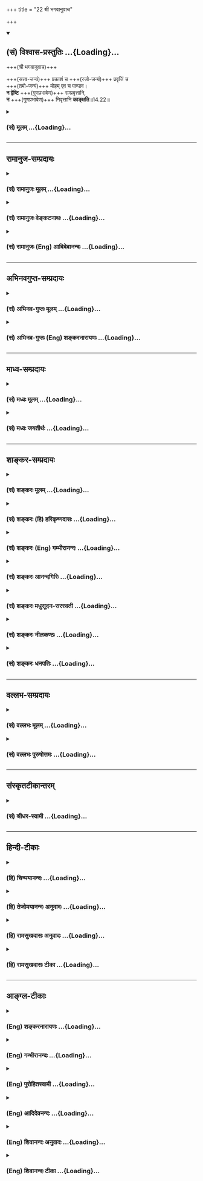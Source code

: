 +++
title = "22 श्री भगवानुवाच"

+++
<div class="js_include" newlevelforh1="2" title="(सं) विश्वास-प्रस्तुतिः" unfilled url="/mahAbhAratam/shlokashaH/06-bhIShma-parva/03-bhagavad-gItA-parva/saMskRtam/vishvAsa-prastutiH/14_guNa-traya-vibhAga-y/22_shrI_bhagavAnuvAc.md">
<details open><summary><h2>(सं) विश्वास-प्रस्तुतिः ...{Loading}...</h2></summary>

+++(श्री भगवानुवाच)+++

+++(सत्त्व-जन्यं)+++ प्रकाशं च +++(रजो-जन्यं)+++ प्रवृत्तिं च  
+++(तमो-जन्यं)+++ मोहम् एव च पाण्डव।  
**न द्वेष्टि** +++(गुणप्रभावेण)+++ सम्प्रवृत्तानि,  
**न** +++(गुणप्रभावेण)+++ निवृत्तानि **काङ्क्षति**॥14.22॥
</details>
</div>
<div class="js_include collapsed" newlevelforh1="3" title="(सं) मूलम्" unfilled url="/mahAbhAratam/shlokashaH/06-bhIShma-parva/03-bhagavad-gItA-parva/saMskRtam/mUlam/14_guNa-traya-vibhAga-y/22_shrI_bhagavAnuvAc.md">
<details><summary><h3>(सं) मूलम् ...{Loading}...</h3></summary>

श्री भगवानुवाच  
प्रकाशं च प्रवृत्तिं च मोहमेव च पाण्डव।  
न द्वेष्टि सम्प्रवृत्तानि न निवृत्तानि काङ्क्षति।।14.22।।
</details>
</div>


_________________
## रामानुज-सम्प्रदायः
<div class="js_include collapsed" newlevelforh1="3" title="(सं) रामानुजः मूलम्" unfilled url="/mahAbhAratam/shlokashaH/06-bhIShma-parva/03-bhagavad-gItA-parva/saMskRtam/rAmAnujaH/mUlam/14_guNa-traya-vibhAga-y/22_shrI_bhagavAnuvAc.md">
<details><summary><h3>(सं) रामानुजः मूलम् ...{Loading}...</h3></summary>

।।14.22।। श्रीभगवानुवाच -- आत्मव्यतिरिक्तेषु वस्तुषु अनिष्टेषु
**संप्रवृत्तानि** सत्त्वरजस्तमसां कार्याणि प्रकाशप्रवृत्तिमोहाख्यानि यो
**न द्वेष्टि;** तथा आत्मव्यतिरिक्तेषु इष्टेषु वस्तुषु तानि एव
**निवृत्तानि न काङ्क्षति।**

</details>
</div>
<div class="js_include collapsed" newlevelforh1="3" title="(सं) रामानुजः वेङ्कटनाथः" unfilled url="/mahAbhAratam/shlokashaH/06-bhIShma-parva/03-bhagavad-gItA-parva/saMskRtam/rAmAnujaH/venkaTanAthaH/14_guNa-traya-vibhAga-y/22_shrI_bhagavAnuvAc.md">
<details><summary><h3>(सं) रामानुजः वेङ्कटनाथः ...{Loading}...</h3></summary>

  
  
।।14.22।। आत्मव्यतिरिक्तेष्वित्यादि -- अयमभिप्रायः -- आत्मव्यतिरिक्तानि
वस्तूनि द्विविधानि इष्टान्यनिष्टानि च तत्रानिष्टतत्साधनेषु
सम्प्रयुक्तेषु द्वेषः इष्टतत्साधनेषु च निवृत्तेषु काङ्क्षेति लोकसिद्धम्
तत्रानिष्टेषु साध्येषु साधनतया सम्प्रवृत्तानि गुणकार्याणि यो न द्वेष्टि
इष्टेषु च साध्येषु साधनतया स्थित्वा विनिवृत्तानि पुनर्न काङ्क्षति।
प्रकाशस्यानिष्टसाधनत्वं भयादिहेतुषु व्यक्तम् इष्टसाधनत्वमनुकूलविषयेषु
प्रवृत्तेरपथ्यभेषजादिषु मोहस्यानुकूलेषु प्रतिकूलबुद्धौ प्रतिकूलेषु
वानुकूलबुद्धौ -- इति। द्वेषकाङ्क्षयोः
प्रतिषेधार्थप्रसङ्गसिद्ध्यर्थमिष्टानिष्टोक्तिः।  
  

</details>
</div>
<div class="js_include collapsed" newlevelforh1="3" title="(सं) रामानुजः (Eng) आदिदेवानन्दः" unfilled url="/mahAbhAratam/shlokashaH/06-bhIShma-parva/03-bhagavad-gItA-parva/saMskRtam/rAmAnujaH/english/AdidevAnandaH/14_guNa-traya-vibhAga-y/22_shrI_bhagavAnuvAc.md">
<details><summary><h3>(सं) रामानुजः (Eng) आदिदेवानन्दः ...{Loading}...</h3></summary>

14.22 The Lord said He does not hate the effects of Sattva, Rajas and Tamas known as illumination, activity and delusion respectively, when they are prevailing in regard to undesired things other than the self;
nor longs for them when they cease, i.e., when desired things other than the self become unavailable. Hating things not conducive to the realisations of the self and longing for things conducive thereof, do not come under this law stated in the Verse.

</details>
</div>


_________________
## अभिनवगुप्त-सम्प्रदायः
<div class="js_include collapsed" newlevelforh1="3" title="(सं) अभिनव-गुप्तः मूलम्" unfilled url="/mahAbhAratam/shlokashaH/06-bhIShma-parva/03-bhagavad-gItA-parva/saMskRtam/abhinava-guptaH/mUlam/14_guNa-traya-vibhAga-y/22_shrI_bhagavAnuvAc.md">
<details><summary><h3>(सं) अभिनव-गुप्तः मूलम् ...{Loading}...</h3></summary>

।।14.22।। अत्रोत्तरम् -- प्रकाशमिति। यद्यपि प्रकाशादिकाः सर्वेषु धर्मेषु
+++(S;;N सर्वधर्मेषु)+++ वर्तन्ते तथापि योगिनस्तेषु प्रकाशादिषु न रज्यन्ते
नापि द्वेषवन्तो भवन्ति। अपि तु केवलपिण्डधर्मतया एते स्थिताः; न मां
क्षोभयितुमलम् इति मन्वाना गुणातीता भवन्ति।

</details>
</div>
<div class="js_include collapsed" newlevelforh1="3" title="(सं) अभिनव-गुप्तः (Eng) शङ्करनारायणः" unfilled url="/mahAbhAratam/shlokashaH/06-bhIShma-parva/03-bhagavad-gItA-parva/saMskRtam/abhinava-guptaH/english/shankaranArAyaNaH/14_guNa-traya-vibhAga-y/22_shrI_bhagavAnuvAc.md">
<details><summary><h3>(सं) अभिनव-गुप्तः (Eng) शङ्करनारायणः ...{Loading}...</h3></summary>

14.22 Prakasam etc. Of course the illumination etc., do exist in all as
their respective attributive marks. Yet, the men of Yoga do not rejoices
in these illumination etc. Nor do they have any hatred \[for them\]. On
the other hand, contemplating 'These exist as attributes merely of the
body; and they are not capable of disturbing me.', these persons
transcend the Strands. Hence \[the Bhagavat\] says -

</details>
</div>


_________________
## माध्व-सम्प्रदायः
<div class="js_include collapsed" newlevelforh1="3" title="(सं) मध्वः मूलम्" unfilled url="/mahAbhAratam/shlokashaH/06-bhIShma-parva/03-bhagavad-gItA-parva/saMskRtam/madhvaH/mUlam/14_guNa-traya-vibhAga-y/22_shrI_bhagavAnuvAc.md">
<details><summary><h3>(सं) मध्वः मूलम् ...{Loading}...</h3></summary>

।।14.22।। प्रायो न द्वेष्टि न काङ्क्षति। तथा हि सामवेदे भाल्लवेयशाखायाम्
-- रजस्तमस्सत्त्वगुणान्प्रवृत्तान्प्रायो न च द्वेष्टि न चापि काङ्क्षति।
तथापि सूक्ष्मं सत्त्वगुणं च काङ्क्षेद्यदि प्रविष्टं सुतमश्च जह्यात्
इति। न हि देवा ऋषयश्च सत्त्वस्था नृपसत्तम। हीनाः सत्वेन सूक्ष्मेण ततो
वैकारिका मताः। कथं वैकारिको गच्छेत्पुरुषः पुरुषोत्तमम् इति
मोक्षधर्मे। सात्त्विकः पुरुषव्याघ्र भवेन्मोक्षार्थनिश्चितः इति च।

</details>
</div>
<div class="js_include collapsed" newlevelforh1="3" title="(सं) मध्वः जयतीर्थः" unfilled url="/mahAbhAratam/shlokashaH/06-bhIShma-parva/03-bhagavad-gItA-parva/saMskRtam/madhvaH/jayatIrthaH/14_guNa-traya-vibhAga-y/22_shrI_bhagavAnuvAc.md">
<details><summary><h3>(सं) मध्वः जयतीर्थः ...{Loading}...</h3></summary>

।।14.22।। प्रकाशं च प्रवृत्तिं च इत्यनेन गुणातीतस्य सर्वथा
सत्त्वादिगुणकार्येषु प्रकाशादिषु द्वेषाकाङ्क्षे न स्त इत्युच्यत
इत्यन्यथाप्रतीतिनिरासार्थमाह -- **प्राय** इति। इदमुक्तं भवति --
सत्त्वादयो गुणा द्विविधाः स्थूलाः सूक्ष्माश्च; तत्र स्थूलेभ्यो लौकिकाः
प्रकाशप्रवृत्तिमोहाः जायन्ते सूक्ष्मेभ्यस्तु परमेश्वरादिविषयाः।
तत्राद्येषु गुणातीतस्य द्वेषाकाङ्क्षे प्रायो न स्तः। न तु सर्वथा
प्रारब्धवशात्कदाचित्सम्भवात्। द्वितीयेषु तु आकाङ्क्षादिकं विद्यत एवेति
कुत एतत् इत्यत आह -- **तथा ही**ति। यद्यपिन द्वेष्टि इत्यादिकमुक्तम्;
तथापि यदि सुतमः सूक्ष्मतमो दैववशात्तं प्रविष्टं स्यात्; तदाऽसौ
तज्जह्यात् द्विष्यात्। गुणातीतानां च सूक्ष्मसत्त्वसद्भावे भारतवाक्यं च
पठति -- **नही**ति। यदि देवा ऋषयश्च सूक्ष्मेण सत्त्वेन हीनाः स्युः; तदा
सत्त्वस्था इति नोच्येरन्; किन्तु ततस्तदा वैकारिका मताः प्रसज्येरन्; ततः
किं कथं वैकारिको गच्छेत् पुरुषोत्तमम् तेषां मोक्षो न स्यादिति यावत्।
अस्ति च तेषां मोक्षोऽतः सूक्ष्मसत्त्ववन्त एव त इत्यर्थः। सात्त्विकः
सूक्ष्मसत्त्ववान्। ससूक्ष्मसत्त्वसंयुक्तः संयुक्तस्त्रिभिरक्षरैः। पुरुषः
पुरुषं गच्छेन्निष्क्रियः पञ्चविंशकः।। इति सूक्ष्मसत्त्वप्रकरणात्।
मोक्षार्थनिश्चितः,मोक्षलक्षणे पुरुषार्थे निश्चितः।

</details>
</div>


_________________
## शाङ्कर-सम्प्रदायः
<div class="js_include collapsed" newlevelforh1="3" title="(सं) शङ्करः मूलम्" unfilled url="/mahAbhAratam/shlokashaH/06-bhIShma-parva/03-bhagavad-gItA-parva/saMskRtam/shankaraH/mUlam/14_guNa-traya-vibhAga-y/22_shrI_bhagavAnuvAc.md">
<details><summary><h3>(सं) शङ्करः मूलम् ...{Loading}...</h3></summary>

।।14.22।। --,**प्रकाशं च** सत्त्वकार्यं **प्रवृत्तिं च** रजःकार्यं
**मोहमेव च** तमःकार्यम् इत्येतानि **न द्वेष्टि संप्रवृत्तानि**
सम्यग्विषयभावेन उद्भूतानि -- मम तामसः प्रत्ययो जातः; तेन अहं मूढः तथा
राजसी प्रवृत्तिः मम उत्पन्ना दुःखात्मिका; तेन अहं रजसा प्रवर्तितः
प्रचलितः स्वरूपात् कष्टं मम वर्तते यः अयं मत्स्वरूपावस्थानात् भ्रंशः तथा
सात्त्विको गुणः प्रकाशात्मा मां विवेकित्वम् आपादयन् सुखे च सञ्जयन्
बध्नाति इति तानि द्वेष्टि असम्यग्दर्शित्वेन। तत् एवं गुणातीतो न द्वेष्टि
संप्रवृत्तानि। यथा च सात्त्विकादिपुरुषः सत्त्वादिकार्याणि आत्मानं प्रति
प्रकाश्य निवृत्तानि काङ्क्षति; न तथा गुणातीतो **निवृत्तानि काङ्क्षति**
इत्यर्थः। एतत् न परप्रत्यक्षं लिङ्गम्। किं तर्हि स्वात्मप्रत्यक्षत्वात्
आत्मार्थमेव एतत् लक्षणम्। न हि स्वात्मविषयं द्वेषमाकाङ्क्षां वा परः
पश्यति।। अथ इदानीम् गुणातीतः किमाचारः इति प्रश्नस्य प्रतिवचनम् आह --,

</details>
</div>
<div class="js_include collapsed" newlevelforh1="3" title="(सं) शङ्करः (हि) हरिकृष्णदासः" unfilled url="/mahAbhAratam/shlokashaH/06-bhIShma-parva/03-bhagavad-gItA-parva/saMskRtam/shankaraH/hindI/harikRShNadAsaH/14_guNa-traya-vibhAga-y/22_shrI_bhagavAnuvAc.md">
<details><summary><h3>(सं) शङ्करः (हि) हरिकृष्णदासः ...{Loading}...</h3></summary>

।।14.22।। इस ( उपर्युक्त ) श्लोकमें अर्जुनने गुणातीतके लक्षण और गुणातीत
होनेका उपाय पूछा है; उन दोनों प्रश्नोंका उत्तर देनेके लिये श्रीभगवान्
बोले कि पहले गुणातीत पुरुष किनकिन लक्षणोंसे युक्त होता है उसे सुन --,
सत्त्वगुणका कार्य प्रकाश; रजोगुणका कार्य प्रवृत्ति और तमोगुणका कार्य
मोह; ये जब प्राप्त होते हैं अर्थात् भली प्रकार विषयभावसे उपलब्ध होते है;
तब वह इनसे द्वेष नहीं किया करता। अभिप्राय यह कि मुझमें तामसभाव उत्पन्न
हो गया; उससे मैं मोहित हो गया और दुःखरूप राजसी प्रवृत्ति मुझमें उत्पन्न
हुई; उस राजसभावने मुझे प्रवृत्त कर दिया; इसने मुझे स्वरूपसे विचलित कर
दिया; यह जो अपनी स्वरूपस्थितिसे विचलित होना है; वह मेरे लिये बड़ा भारी
दुःख है तथा प्रकाशमय सात्त्विक गुण; मुझे विवेकित्व प्रदान करके और सुखमें
नियुक्त करके बाँधता है; इस प्रकार साधारण मनुष्य अयथार्थदर्शी होनेके कारण
उन गुणोंसे द्वेष किया करते हैं; परंतु गुणातीत पुरुष उनकी प्राप्ति होनेपर
उनसे द्वेष नहीं करता। तथा जैसे सात्त्विक; राजस और तामस पुरुष; जब
सात्त्विक आदि भाव अपना स्वरूप प्रत्यक्ष कराकर निवृत्त हो जाते हैं; तब (
पुनः ) उनको चाहते हैं। वैसे गुणातीत उन निवृत्त हुए गुणोंके कार्योंको
नहीं चाहता यह अभिप्राय है।  
  
( परंतु ये **2()৷৷)** 2सब लक्षण दूसरोंको प्रत्यक्ष होनेवाले नहीं हैं। तो
कैसे हैं अपने आपको ही प्रत्यक्ष होनेके कारण ये स्वसंवेद्य ही हैं क्योंकि
अपने आपमें होनेवाले द्वेष या आकाङ्क्षाको दूसरा नहीं देख सकता।

</details>
</div>
<div class="js_include collapsed" newlevelforh1="3" title="(सं) शङ्करः (Eng) गम्भीरानन्दः" unfilled url="/mahAbhAratam/shlokashaH/06-bhIShma-parva/03-bhagavad-gItA-parva/saMskRtam/shankaraH/english/gambhIrAnandaH/14_guNa-traya-vibhAga-y/22_shrI_bhagavAnuvAc.md">
<details><summary><h3>(सं) शङ्करः (Eng) गम्भीरानन्दः ...{Loading}...</h3></summary>

14.22 Na dvesti, he neither dislikes these; prakasam, illumination
(knowledge), an effect of sattva; pravrttim, activity, an effect of
rajas; and moham, delusion, an effect of tamas; sampravrttani, when they
appear, when they fully emerge in the form of objects (of experience)-.
'In me has arisen a perception which is a result of tamas; thery I have
become deluded'; so also, 'In me has risen (the inclination to) action
which is painful and is born of rajas. By that rajas I have been
actuated, carried away from my own nature. This is a matter of sorrow to
me that there has been a deviation from my own nature'; similarly, 'The
ality of sattva, in the form of illumination that is knowledge, binds me
by attributing discrimination to me and making me attached to
happiness'-(by thinking) in these ways one dislikes them because of his
being not fully enlightened. The person who has transcended the alities
does not dislike them in this manner. Unlike a person having sattva
etc., who longs for the effects of sattva etc. which withdraw themselves
after becoming manifest to him, the person who has gone beyond the
alities na kanksati, does not long for them in that way; nivrttani, when
they disappear. This is the idea. This is not an indication that can be
perceived by others. What then; Since this characteristic is perceivable
to oneself, it is merely subjective. For dislike or longing, which is a
subjective experience of a person, is not seen by another. Now, then,
the Lord gives the reply to the estion, 'What is the behaviour of one
who has gone beyond the alities;':

</details>
</div>
<div class="js_include collapsed" newlevelforh1="3" title="(सं) शङ्करः आनन्दगिरिः" unfilled url="/mahAbhAratam/shlokashaH/06-bhIShma-parva/03-bhagavad-gItA-parva/saMskRtam/shankaraH/AnandagiriH/14_guNa-traya-vibhAga-y/22_shrI_bhagavAnuvAc.md">
<details><summary><h3>(सं) शङ्करः आनन्दगिरिः ...{Loading}...</h3></summary>

।।14.22।। प्रश्नस्वरूपमनूद्य तदुत्तरं दर्शयति -- **गुणातीतस्येति।**
पृष्टो भगवानिति संबन्धः। किंवृत्तस्य त्रिधा
प्रयोगदर्शनात्प्रश्नद्वयार्थमित्युपलक्षणं प्रश्नत्रयार्थमिति
द्रष्टव्यम्। उत्तरमवतार्यानन्तरश्लोकतात्पर्यमाह -- **यत्तावदिति।** तानि
सम्यग्दर्शी न द्वेष्टीत्युक्तमेव स्पष्टयितुं निषेध्यमसम्यग्दर्शिनो
द्वेषं तेषु प्रकटयति -- **ममेत्यादिना।** सम्यग्दर्शिनः संप्रवृत्तेषु
प्रकाशादिषु द्वेषाभावमुपसंहरति -- **तदेवमिति।** न निवृत्तानीत्यादि
व्याचष्टे -- **यथाचेति।** तेषामनात्मीयत्वं
सम्यक्पश्यन्नात्मानुकूलप्रतिकूलतारोपणेन नोद्विजते तेभ्यश्च न
स्पृहयतीत्यर्थः। स्वानुभवसिद्धं गुणातीतस्य लक्षणमुक्तमित्याह --
**एतन्नेति।** परप्रत्यक्षत्वाभावं प्रपञ्चयति -- **नहीति।** आश्रयो विषयः।

</details>
</div>
<div class="js_include collapsed" newlevelforh1="3" title="(सं) शङ्करः मधुसूदन-सरस्वती" unfilled url="/mahAbhAratam/shlokashaH/06-bhIShma-parva/03-bhagavad-gItA-parva/saMskRtam/shankaraH/madhusUdana-sarasvatI/14_guNa-traya-vibhAga-y/22_shrI_bhagavAnuvAc.md">
<details><summary><h3>(सं) शङ्करः मधुसूदन-सरस्वती ...{Loading}...</h3></summary>

।।14.22।। स्थितप्रज्ञस्य का भाषा इत्यादिना पृष्टमपिप्रजहाति यदा कामान्
इत्यादिना दत्तोत्तरमपि पुनः प्रकारान्तरेण बुभुत्समानः पृच्छतीत्यवधाय
प्रकारान्तरेण तस्य लक्षणादिकं पञ्चभिः श्लोकैः श्रीभगवानुवाच --
यस्तावत्कैर्लिङ्गैर्युक्तो गुणातीतो भवतीति प्रश्नस्तस्योत्तरं श्रृणु --
प्रकाशं च सत्त्वकार्यं; प्रवृत्तिं च रजःकार्यं; मोहं च तमःकार्यम्।
उपलक्षणमेतत्। सर्वाण्यपि गुणकार्याणि यथायथं संप्रवृत्तानि
स्वसामग्रीवशादुद्भूतानि सन्ति दुःखरूपाण्यपि दुःखबुद्ध्या यो न द्वेष्टि;
तथा विनाशसामग्रीवशान्निवृत्तानि तानि सुखरूपाण्यपि सन्ति सुखबुद्ध्या न
काङ्क्षति न कामयते स्वप्नवन्मिथ्यात्वनिश्चयात्; एतादृशद्वेषरागशून्यो यः
स गुणातीत उच्यत इति चतुर्थश्लोकगतेनान्वयः। इदं च स्वात्मप्रत्यक्षं
लक्षणं स्वार्थमेव न परमार्थम्। नहि स्वाश्रितौ द्वेषतदभावौ रागतदभावौ च
परः प्रत्येतुमर्हति।

</details>
</div>
<div class="js_include collapsed" newlevelforh1="3" title="(सं) शङ्करः नीलकण्ठः" unfilled url="/mahAbhAratam/shlokashaH/06-bhIShma-parva/03-bhagavad-gItA-parva/saMskRtam/shankaraH/nIlakaNThaH/14_guNa-traya-vibhAga-y/22_shrI_bhagavAnuvAc.md">
<details><summary><h3>(सं) शङ्करः नीलकण्ठः ...{Loading}...</h3></summary>

।।14.22।। तत्राद्यस्योत्तरमाह -- **प्रकाशमिति।** प्रकाशप्रवृत्तिमोहाः
सत्त्वरजस्तमसां कार्याणि। व्युत्थानावस्थायां तानि सम्यक् प्रवृत्तानि।
सामान्ये नपुंसकम्। तान्संप्रवृत्तान्न द्वेष्टि। नापि समाध्यवस्थायां तानि
निवृत्तानि सन्ति काङ्क्षति। सोऽयं नित्यसमाधिस्थो ब्रह्मविद्वरिष्ठः यं
प्रकृत्य श्रीभागवते स्मर्यतेदेहं च नश्वरमवस्थितमुत्थितं वा सिद्धो न
पश्यति इति। अत्र वासिष्ठे सप्तयोगभूमय उक्ताःज्ञानभूमिः शुभेच्छाख्या
प्रथमा समुदाहृता। विचारणा द्वितीया तु तृतीया तनुमानसा।
सत्त्वापत्तिश्चतुर्थी स्यात्ततोऽसंसक्तिनामिका। पदार्थाभावनी षष्ठी सप्तमी
तुर्यगा स्मृता इति। तत्र यथोक्ता साधनसंपत् मुमुक्षान्ता प्रथमा।
श्रवणमननाख्यविचारात्मिका द्वितीया। निदिध्यासनरूपा तृतीया। एताः
साधनभूमयः। सत्त्वापत्तिर्ब्रह्मसाक्षात्काररूपा चतुर्थी फलभूता। यस्यां
योगी कृतार्थोऽपि जीवन्मुक्तिसुखं पुष्कलं नानुभवति। परास्तिस्रो
जीवन्मुक्तेरवान्तरभेदाः। तत्रापि पञ्चम्यां भूमौ स्वयं स्थितः स्वयमेव
व्युत्तिष्ठति। षष्ठयां परप्रयत्नेन सप्तम्यां तु न स्वतः परतो वा
व्युत्तिष्ठति। सोऽयं नित्यसमाधिस्थः प्रकाशमित्यनेन श्लोकेनोक्तः।

</details>
</div>
<div class="js_include collapsed" newlevelforh1="3" title="(सं) शङ्करः धनपतिः" unfilled url="/mahAbhAratam/shlokashaH/06-bhIShma-parva/03-bhagavad-gItA-parva/saMskRtam/shankaraH/dhanapatiH/14_guNa-traya-vibhAga-y/22_shrI_bhagavAnuvAc.md">
<details><summary><h3>(सं) शङ्करः धनपतिः ...{Loading}...</h3></summary>

।।14.22।। एवं पृष्टः श्रीभगवानुवाच। तत्र कैर्लिङ्गैर्गुणातीतो भवतीति
प्रश्नस्योत्तरमाह। प्रकाशं च सत्त्वकार्यं; प्रवृत्तिं च रजःकार्य; मोहमेव
च तमः कार्यं। चकाराः सत्त्वदिसर्वकार्याणां समुच्चायार्थाः। इत्येतानि
संप्रवृत्तानि सभ्यग्विषयभावेनोद्भूतानि न द्वेष्टि यथाऽविद्वान्। मम तामसः
प्रत्ययो जातः तेनाहं मूढः तथा राजसी प्रवृत्तिर्ममोत्पन्ना दुःखात्मिका
तेनाहं रजसा प्रवर्तितः प्रचलितः स्वरुपात् कष्टं मम वर्तते योऽयं
स्वरुपावस्थानात् भ्रंशः। तथा सात्त्विको गुणः प्रकाशात्मा मां
विवेकित्वमापादयन् सुखेन च संजयन् बध्नातीति संप्रवृत्तं सत्त्वादिकार्यं
द्वेष्टि न तथा सम्यग्दर्शित्वेन गुणातीतो निवृत्तानि काङ्क्षतीत्यर्थः।
सर्वतः यथाचाविद्वान् सात्त्विकादिः पुरुषः सत्त्वादिकार्याण्यात्मानं
प्रति प्रकाशादीनि निवृत्तानि काङ्क्षति न तथा गुणातीतो निवृत्तानि
काङ्क्षतीत्यर्थः। एवंविधो यः स गुणातीत उच्यत इति चतुर्थस्थेनान्वयः।
एतादृशस्यैव जनकसंबन्धो नास्ति नत्वन्यस्येति ध्वनयन्संबोधयति हे पाण्डवति।
एतच्चिह्नवत्त्वं गुणातीतस्य लक्षणं स्वार्थमेव स्वात्मप्रत्यक्षत्वात्। न
परप्रत्यक्षं स्वात्मविषयस्य द्वेषस्याकाङ्क्षायाश्च पररैदृश्यत्वात्।

</details>
</div>


_________________
## वल्लभ-सम्प्रदायः
<div class="js_include collapsed" newlevelforh1="3" title="(सं) वल्लभः मूलम्" unfilled url="/mahAbhAratam/shlokashaH/06-bhIShma-parva/03-bhagavad-gItA-parva/saMskRtam/vallabhaH/mUlam/14_guNa-traya-vibhAga-y/22_shrI_bhagavAnuvAc.md">
<details><summary><h3>(सं) वल्लभः मूलम् ...{Loading}...</h3></summary>

।।14.22।। तदा श्रीभगवांस्तत्स्वरूपमाचारं गुणातीततां च लक्षयन्नाह चतुर्भिः
-- प्रकाशं चेत्यादिभिः। प्रकाशः सात्त्विकः; प्रवृत्ती राजसी; मोहस्तामस
इत्येतानि त्रिगुणकार्याणि अनात्मसु प्रवृत्तानि न द्वेष्टि; यदि
निवृत्तानि च तथापि न काङ्क्षति; अथवा प्रकाशं कर्माणि च निवृत्तानि न
काङ्क्षति; कर्मप्रवृत्तिं मोहं च न द्वेष्टि; प्रवृत्तानि च कर्माण्यपीति।

</details>
</div>
<div class="js_include collapsed" newlevelforh1="3" title="(सं) वल्लभः पुरुषोत्तमः" unfilled url="/mahAbhAratam/shlokashaH/06-bhIShma-parva/03-bhagavad-gItA-parva/saMskRtam/vallabhaH/puruShottamaH/14_guNa-traya-vibhAga-y/22_shrI_bhagavAnuvAc.md">
<details><summary><h3>(सं) वल्लभः पुरुषोत्तमः ...{Loading}...</h3></summary>

  
  
।।14.22।। अत्रोत्तरं मद्गुणैरेव सर्वं भवतीति ज्ञापनाय गुणसङ्ख्याकैः
श्लोकैराह भगवान् -- प्रकाशं चेति। प्रकाशं
सर्वद्वारेष्वलौकिकानुभवसिद्ध्यर्थं
मदीयालौकिकमत्स्वरूपात्मकसत्त्वोपस्थापितालौकिकानुकरणात्मकलौकिकरूपम्।
इदमेव चकारेण व्यञ्जितम्। च पुनः तथैव प्रवृत्तिं; चस्त्वर्थे। तथाच
महदनुभवरससिद्ध्यर्थं विप्रयोगलयात्मकरूपं मोहमेव केवलं मोहं वा;
एतादृक्श्रवणेऽपि भयाभावाय हे पाण्डव न द्वेष्टि मदिच्छागतानलौकिकान्
लौकिकसरूपान्। किञ्चैवं सात्त्विकादित्रयाण्येव कार्याणि प्रवृत्तानि
मदिच्छया प्राप्नोति। अतएव स्वतः प्रवृत्तिरुक्ता। स्वेच्छात्वज्ञापनाय
लौकिकत्वेन प्रतिबन्धकतया न द्वेष्टि तत्त्यागाय यत्नं न करोति। तथैव
मदिच्छाभावे निवृत्तानि न काङ्क्षति स गुणातीत उच्यते इति
चतुर्थश्लोकेनाऽन्वयः।  
  

</details>
</div>


_________________
## संस्कृतटीकान्तरम्
<div class="js_include collapsed" newlevelforh1="3" title="(सं) श्रीधर-स्वामी" unfilled url="/mahAbhAratam/shlokashaH/06-bhIShma-parva/03-bhagavad-gItA-parva/saMskRtam/shrIdhara-svAmI/14_guNa-traya-vibhAga-y/22_shrI_bhagavAnuvAc.md">
<details><summary><h3>(सं) श्रीधर-स्वामी ...{Loading}...</h3></summary>

।।14.22।। स्थितप्रज्ञस्य का भाषा इत्यादिना द्वितीयाध्याये पृष्टमपि
दत्तोत्तरमपि पुनर्विशेषबुभुत्सया पृच्छतीति ज्ञात्वा प्रकारान्तरेण तस्य
लक्षणादिकं श्रीभगवानुवाच **-- प्रकाशं चेत्यादिषड्भिः।** तत्रैकेन
लक्षणमाह।। प्रकाशं चेति। प्रकाशं चसर्वद्वारेषु देहेऽस्मिन् इति पूर्वोक्तं
सत्त्वकार्यं; प्रवृत्तिं च रजःकार्यम्; मोहं च तमसः कार्यम्।
उपलक्षणमेतत्सत्त्वादीनाम्। सर्वाण्यपि कार्याणि यथायथं संप्रवृत्तानि
स्वतःप्राप्तानि सन्ति दुःखबुद्ध्या यो न द्वेष्टि; निवृत्तानि च सन्ति
सुखबुद्ध्या न काङ्क्षति; गुणातीतः स उच्यत इति चतुर्थेनान्वयः।

</details>
</div>


_________________
## हिन्दी-टीकाः
<div class="js_include collapsed" newlevelforh1="3" title="(हि) चिन्मयानन्दः" unfilled url="/mahAbhAratam/shlokashaH/06-bhIShma-parva/03-bhagavad-gItA-parva/hindI/chinmayAnandaH/14_guNa-traya-vibhAga-y/22_shrI_bhagavAnuvAc.md">
<details><summary><h3>(हि) चिन्मयानन्दः ...{Loading}...</h3></summary>

।।14.22।। जो उपाधियां या वस्तुएं तीन गुणों का कार्य हैं केवल उन पर ही
त्रिगुणों का प्रभाव पड़ सकता है; उनसे परे आत्मतत्त्व पर नहीं। अत
आत्मज्ञान होने के पश्चात् भी ये उपाधियां पूर्ववत् व्यवहार करती रहती हैं
और उनपर गुणों का प्रभाव भी पड़ सकता है। परन्तु ज्ञानी पुरुष उनसे किसी
प्रकार से तादात्म्य नहीं करता। समस्त परिस्थितियों में सदैव समत्व भाव में
स्थित रहना अनुभवी पुरुष का प्रमुख लक्षण है और यही पूर्णत्व का सार
है। प्रकाश; प्रवृत्ति और मोह ये क्रमश सत्त्व; रज और तमोगुण के कार्य हैं।
यहाँ त्रिगुणों का निर्देश उनके कार्यों के द्वारा किया गया है। सामान्यत
अज्ञानी मनुष्य के मन में जब रजोगुण के कार्य विक्षेप अथवा तमोगुण के कार्य
निद्रा; प्रमाद आदि प्रभावशाली होते हैं; तब वह उनका द्वेष करता है और
सत्त्वगुण के कार्य ज्ञान; सुख और शान्ति के होने पर वह उनसे प्रीति रखता
है। सत्त्वगुण निवृत्त हो जाय तो वह उसकी इच्छा करके उसके लिये लालायित
रहता है। इन सबका कारण त्रिगुणों के साथ अविद्यामूलक तादात्म्य है। ज्ञानी
की स्थिति अज्ञानी से सर्वथा भिन्न होती है। वह जानता है कि त्रिगुणों का
साक्षी आत्मा उन गुणों तथा उनके कार्यों से सदैव असंगअसंस्पृष्ट रहता है।
अत वह रज और तम के प्रवृत्त होने पर न उनसे द्वेष रखता है और न सत्त्वगुण
के प्रवृत्त होने की कामना। उसकी सुखशान्ति इन गुणों की प्रवृत्ति अथवा
निवृत्ति पर निर्भर नहीं करती। किसी लखपति धनी व्यक्ति को संयोगवशात् पचीस
पैसे मिलने या न मिलने से कोई अन्तर नहीं पड़ता। ऐसा हो सकता है कि कभी वह
नीचे झुककर उस पैसे के सिक्के को उठा ले; किन्तु उसे वह; हर्षातिरेक नहीं
होगा; जो एक दरिद्र व्यक्ति को समान परिस्थिति में होता होगा। इस प्रकार;
समस्त उपाधियों के तादात्म्य को त्यागकर आत्मानुभूति में रमा पुरुष ही
त्रिगुणातीत या मुक्त कहलाता है। संसार के दुख उसे कदापि विचलित नहीं कर
सकते। अब; उस ज्ञानी पुरुष के आचरण का वर्णन करते हैं

</details>
</div>
<div class="js_include collapsed" newlevelforh1="3" title="(हि) तेजोमयानन्दः अनुवादः" unfilled url="/mahAbhAratam/shlokashaH/06-bhIShma-parva/03-bhagavad-gItA-parva/hindI/tejomayAnandaH/anuvAdaH/14_guNa-traya-vibhAga-y/22_shrI_bhagavAnuvAc.md">
<details><summary><h3>(हि) तेजोमयानन्दः अनुवादः ...{Loading}...</h3></summary>

।।14.22।। श्रीभगवान् ने कहा -- हे पाण्डव ! (ज्ञानी पुरुष) प्रकाश,
प्रवृत्ति और मोह के प्रवृत्त होने पर भी उनका द्वेष नहीं करता तथा निवृत्त
होने पर उनकी आकांक्षा नहीं करता है।।

</details>
</div>
<div class="js_include collapsed" newlevelforh1="3" title="(हि) रामसुखदासः अनुवादः" unfilled url="/mahAbhAratam/shlokashaH/06-bhIShma-parva/03-bhagavad-gItA-parva/hindI/rAmasukhadAsaH/anuvAdaH/14_guNa-traya-vibhAga-y/22_shrI_bhagavAnuvAc.md">
<details><summary><h3>(हि) रामसुखदासः अनुवादः ...{Loading}...</h3></summary>

।।14.22।। श्रीभगवान् बोले -- हे पाण्डव ! प्रकाश, प्रवृत्ति तथा मोह -- ये
सभी अच्छी तरहसे प्रवृत्त हो जायँ तो भी गुणातीत मनुष्य इनसे द्वेष नहीं
करता, और ये सभी निवृत्त हो जायँ तो इनकी इच्छा नहीं करता।

</details>
</div>
<div class="js_include collapsed" newlevelforh1="3" title="(हि) रामसुखदासः टीका" unfilled url="/mahAbhAratam/shlokashaH/06-bhIShma-parva/03-bhagavad-gItA-parva/hindI/rAmasukhadAsaH/TIkA/14_guNa-traya-vibhAga-y/22_shrI_bhagavAnuvAc.md">
<details><summary><h3>(हि) रामसुखदासः टीका ...{Loading}...</h3></summary>

।।14.22।।***व्याख्या --***  **प्रकाशं च --** इन्द्रियों और अन्तःकरणकी
स्वच्छता; निर्मलताका नाम प्रकाश है। तात्पर्य है कि जिससे इन्द्रियोंके
द्वारा शब्दादि पाँचों विषयोंका स्पष्टतया ज्ञान होता है; मनसे मनन होता है
और बुद्धिसे निर्णय होता है; उसका नाम प्रकाश है।  
  
भगवान्ने पहले (14। 11 में ) सत्त्वगुणकी दो वृत्तियाँ बतायी थीं -- प्रकाश
और ज्ञान। उनमेंसे यहाँ केवल प्रकाशवृत्ति लेनेका तात्पर्य है कि
सत्त्वगुणमें प्रकाशवृत्ति ही मुख्य है क्योंकि जबतक इन्द्रियाँ और
अन्तःकरणमें प्रकाश नहीं आता; स्वच्छतानिर्मलता नहीं आती; तबतक ज्ञान
(विवेक) जाग्रत् नहीं होता। प्रकाशके आनेपर ही ज्ञान जाग्रत् होता है। अतः
यहाँ ज्ञानवृत्तिको प्रकाशके ही अन्तर्गत ले लेना चाहिये।**प्रवृत्तिं च
--** जबतक गुणोंके साथ सम्बन्ध रहता है; तबतक रजोगुणकी लोभ; प्रवृत्ति;
रागपूर्वक कर्मोंका आरम्भ; अशान्ति और स्पृहा -- ये वृत्तियाँ पैदा होती
रहती हैं। परन्तु जब मनुष्य गुणातीत हो जाता है; तब रजोगुणके साथ तादात्म्य
रखनेवाली वृत्तियाँ तो पैदा हो ही नहीं सकतीं; पर आसक्ति; कामनासे रहित
प्रवृत्ति (क्रियाशीलता) रहती है। यह प्रवृत्ति दोषी नहीं है। गुणातीत
मनुष्यके द्वारा भी क्रियाएँ होती हैं। इसलिये भगवान्ने यहाँ केवल
प्रवृत्ति को ही लिया है। रजोगुणके दो रूप हैं -- राग और क्रिया। इनमेंसे
राग तो दुःखोंका कारण है। यह राग गुणातीतमें नहीं रहता। परन्तु जबतक
गुणातीत मनुष्यका दीखनेवाला शरीर रहता है; तबतक उसके द्वारा
निष्कामभावपूर्वक स्वतः क्रियाएँ होती रहती हैं। इसी क्रियाशीलताको
भगवान्ने यहाँ प्रवृत्ति नामसे कहा है।  
  
**मोहमेव च पाण्डव --** मोह दो प्रकारका है -- (1) नित्यअनित्य; सत्असत्;
कर्तव्यअकर्तव्यका विवेक न होना और (2) व्यवहारमें भूल होना। गुणातीत
महापुरुषमें पहले प्रकारका मोह (सत्असत् आदिका विवेक न होना) तो होता ही
नहीं (गीता 4। 35)। परन्तु व्यवहारमें भूल होना अर्थात् किसीके कहनेसे किसी
निर्दोष व्यक्तिको दोषी मान लेना और दोषी व्यक्तिको निर्दोष मान लेना आदि
तथा रस्सीमें साँप दीख जाना; मृगतृष्णामें जल दीख जाना; सीपी और अभ्रकमें
चाँदीका भ्रम हो जाना आदि मोह तो गुणातीत मनुष्यमें भी होता है।**न
द्वेष्टि संप्रवृत्तानि न निवृत्तानि काङ्क्षति --** सत्त्वगुणका कार्य
प्रकाश; रजोगुणका कार्य प्रवृत्ति और तमोगुणका कार्य मोह -- इन तीनोंके
अच्छी तरह प्रवृत्त होनेपर भी गुणातीत महापुरुष इनसे द्वेष नहीं करता और
इनके निवृत्त होनेपर भी इनकी इच्छा नहीं करता। तात्पर्य है कि ऐसी
वृत्तियाँ क्यों उत्पन्न हो रही हैं; इनमेंसे कोईसी भी वृत्ति न रहे -- ऐसा
द्वेष नहीं करता और ये वृत्तियाँ पुनः आ जायँ ये वृत्तियाँ बनी रहें -- ऐसा
राग नहीं करता। गुणातीत होनेके कारण गुणोंकी वृत्तियोंके आनेजानेसे उसमें
कुछ भी फरक नहीं पड़ता। वह इन वृत्तियोंसे स्वाभाविक ही निर्लिप्त रहता
है।  
  
**विशेष बात**  
  
एक तो वृत्तियोंका होना होता है और एक वृत्तियोंको करना (उनमें सम्बन्ध
जोड़ना अर्थात् रागद्वेष करना) होता है। होने और करनेमें बड़ा अन्तर है।
होना समष्टिगत होता है और करना व्यक्तिगत होता है। संसारमें जो होता है;
उसकी जिम्मेवारी हमारेपर नहीं होती। जो हम करते हैं; उसीकी जिम्मेवारी
हमारेपर होती है। जिस समष्टि शक्तिसे संसारमात्रका संचालन होता है; उसी
शक्तिसे हमारे शरीर; इन्द्रियाँ; मन; बुद्धि(जो कि संसारके ही अंश हैं) का
भी संचालन होता है। जब संसारमें होनेवाली क्रियाओंके गुणदोष हमें नहीं
लगते; तब शरीरादिमें होनेवाली क्रियाओंके गुणदोष हमें लग ही कैसे सकते हैं
परन्तु जब स्वतः होनेवाली क्रियाओंमेंसे कुछ क्रियाओँके साथ मनुष्य
रागद्वेषपूर्वक अपना सम्बन्ध जोड़ लेता है अर्थात् उनका कर्ता बन जाता है;
तब उनका फल उसको ही भोगना पड़ता है। इसलिये अन्तःकरणमें सत्त्व; रज और तम
-- इन तीनों गुणोंसे होनेवाली अच्छीबुरी वृत्तियोंसे साधकको रागद्वेष नहीं
करना चाहिये अर्थात् उनसे अपना सम्बन्ध नहीं जोड़ना चाहिये। वृत्तियाँ एक
समान किसीकी भी नहीं रहतीं। तीनों गुणोंकी वृत्तियाँ तो गुणातीत महापुरुषके
अन्तःकरणमें भी होती हैं; पर उसका उन वृत्तियोंसे रागद्वेष नहीं होता।
वृत्तियाँ आपसेआप आती और चली जाती हैं। गुणातीत महापुरुषकी दृष्टि उधर जाती
ही नहीं क्योंकि उसकी दृष्टिमें एक परमात्मतत्त्वके सिवाय और कुछ रहता ही
नहीं। देखना और दीखना -- दोनोंमें बड़ा फरक है। देखना करने के अन्तर्गत होता
है और दीखना होने के अन्तर्गत होता है। दोष देखनेमें होता है; दीखनेमें
नहीं। अतः साधकको यदि अन्तःकरणमें खराबसेखराब वृत्ति भी दीख जाय; तो भी
उसको घबराना नहीं चाहिये। अपनेआप दीखनेवाली (होनेवाली) वृत्तियोंसे
रागद्वेष करना अर्थात् उनके अनुसार अपनी स्थिति मानना ही उनको देखना है।
साधकसे भूल यही होती है कि वह दीखनेवाली वस्तुको देखने लग जाता है और फँस
जाता है। भगवान् राम कहते हैं -- **सुनहु तात माया कृत गुन अरु दोष अनेक।  
  
** गुन यह उभय न देखिअहिं देखिअ सो अबिबेक।। **(मानस 7। 41)**साधकको
गहराईसे विचार करना चाहिये कि वृत्तियाँ तो उत्पन्न और नष्ट होती रहती हैं;
पर स्वयं (अपना स्वरूप) सदा ज्योंकात्यों रहता है। वृत्तियोंमें होनेवाले
परिवर्तनको देखनेवाला स्वरूप परिवर्तनरहित है। कारण कि परिवर्तनशीलको
परिवर्तनशील नहीं देख सकता; प्रत्युत परिवर्तनरहित ही परिवर्तनशीलको देख
सकता है। इससे सिद्ध होता है कि स्वरूप वृत्तियोंसे अलग है। परिवर्तनशील
गुणोंके साथ अपना सम्बन्ध मान लेनेसे ही गुणोंमें होनेवाली वृत्तियाँ
अपनेमें प्रतीत होती हैं। अतः साधकको आनेजाने वाली वृत्तियोंके साथ मिलकर
अपने वास्तविक स्वरूपसे विचलित नहीं होना चाहिये। चाहे जैसे वृत्तियाँ
आयें; उनसे राजीनाराज नहीं होना चाहिये उनके साथ अपनी एकता नहीं माननी
चाहिये। सदा एकरस रहनेवाले गुणोंसे सर्वथा निर्लिप्त; निर्विकार एवं
अविनाशी अपने स्वरूपको न देखकर परिवर्तनशील; विकारी एवं विनाशी वृत्तियोंको
देखना साधकके लिये महान् बाधक है।  
  

</details>
</div>


_________________
## आङ्ग्ल-टीकाः
<div class="js_include collapsed" newlevelforh1="3" title="(Eng) शङ्करनारायणः" unfilled url="/mahAbhAratam/shlokashaH/06-bhIShma-parva/03-bhagavad-gItA-parva/english/shankaranArAyaNaH/14_guNa-traya-vibhAga-y/22_shrI_bhagavAnuvAc.md">
<details><summary><h3>(Eng) शङ्करनारायणः ...{Loading}...</h3></summary>

14.22. The Bhagavat said O son of Pandu ! He does niether abhor nor crave for illumination, and exertion, and delusion too, as and when they arise or cease to be.

</details>
</div>
<div class="js_include collapsed" newlevelforh1="3" title="(Eng) गम्भीरानन्दः" unfilled url="/mahAbhAratam/shlokashaH/06-bhIShma-parva/03-bhagavad-gItA-parva/english/gambhIrAnandaH/14_guNa-traya-vibhAga-y/22_shrI_bhagavAnuvAc.md">
<details><summary><h3>(Eng) गम्भीरानन्दः ...{Loading}...</h3></summary>

14.22 The Blessed Lord said O son of Pandu, he neither dislikes illumination (knowledge), activity and delusion when they appear, nor does he long for them when they disappear.

</details>
</div>
<div class="js_include collapsed" newlevelforh1="3" title="(Eng) पुरोहितस्वामी" unfilled url="/mahAbhAratam/shlokashaH/06-bhIShma-parva/03-bhagavad-gItA-parva/english/purohitasvAmI/14_guNa-traya-vibhAga-y/22_shrI_bhagavAnuvAc.md">
<details><summary><h3>(Eng) पुरोहितस्वामी ...{Loading}...</h3></summary>

14.22 Lord Shri Krishna replied: O Prince! He who shuns not the Quality which is present, and longs not for that which is absent;

</details>
</div>
<div class="js_include collapsed" newlevelforh1="3" title="(Eng) आदिदेवनन्दः" unfilled url="/mahAbhAratam/shlokashaH/06-bhIShma-parva/03-bhagavad-gItA-parva/english/AdidevanandaH/14_guNa-traya-vibhAga-y/22_shrI_bhagavAnuvAc.md">
<details><summary><h3>(Eng) आदिदेवनन्दः ...{Loading}...</h3></summary>

14.22 The Lord said He hates not illumination, nor activity nor even delusion, O Arjuna, while these prevail, nor longs for them when they cease.

</details>
</div>
<div class="js_include collapsed" newlevelforh1="3" title="(Eng) शिवानन्दः अनुवादः" unfilled url="/mahAbhAratam/shlokashaH/06-bhIShma-parva/03-bhagavad-gItA-parva/english/shivAnandaH/anuvAdaH/14_guNa-traya-vibhAga-y/22_shrI_bhagavAnuvAc.md">
<details><summary><h3>(Eng) शिवानन्दः अनुवादः ...{Loading}...</h3></summary>

14.22 The Blessed Lord said When light, activity and delusion are present, he hates them not, nor does he long for them when they are absent.

</details>
</div>
<div class="js_include collapsed" newlevelforh1="3" title="(Eng) शिवानन्दः टीका" unfilled url="/mahAbhAratam/shlokashaH/06-bhIShma-parva/03-bhagavad-gItA-parva/english/shivAnandaH/TIkA/14_guNa-traya-vibhAga-y/22_shrI_bhagavAnuvAc.md">
<details><summary><h3>(Eng) शिवानन्दः टीका ...{Loading}...</h3></summary>

14.22 प्रकाशम् light; च and; प्रवृत्तिम् activity; च and; मोहम्
delusion; एव even; च and; पाण्डव O Arjuna; न not; द्वेष्टि hates;
सम्प्रवृत्तानि (when) gone forth; न not; निवृत्तानि when absent;
काङ्क्षति longs.Commentary This is the answer to Arjunas first estion.
Light is the effect of Sattva; activity of Rajas and delusion of Tamas.
The liberated sage does not hate them when they are present. When Sattva shines he is not carried away by pride. He does not think; I am a vey learned man. When the impulse for action is awakened in the body or when there is a divine call for him to do work for the solidarity of the world (Lokasangraha) he does not hate any action and he does not regret it after the action is accomplished. He feels no remorse while performing actions. The work is like the play of a child. While inertia increases in him; he is not deluded by infatuation.Only an ignorant man thinks Tamas has entered into me. I am deluded. I am under the influence of heedlessness; torpor; sloth; laziness and indolence. Now I am under the influence of Rajas. I am forced to do activities. This is painful. I have fallen from my true nature. This gives me a lot of pain. Now Sattva predominates in me. I am attached to happiness and knowledge. I am proud of my learning and better status.The liberated sage who has transcended the Gunas does not thus hate them when they are present.A man of Sattva or Rajas or Tamas longs for light; action or inertia which first manifested themselves and disappeared. But a liberated sage or one who has gone beyond the three alities does not at all long for these states which have vanished. This mark or characteristic is an internal mental state. It cannot be perceived or detected by others. It can be felt by ones own self alone. If one is endowed with clairvoyant vision or the inner eye of intuition; he can directly behold the longins that arise in the mind of another man.In the following three verses the Lord gives His answer to Arjunas second estion What is the conduct of the sage who has crossed over the Gunas

</details>
</div>
